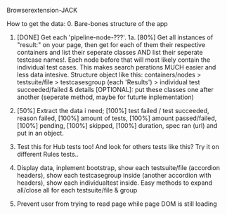 Browserextension-JACK

How to get the data:
0. Bare-bones structure of the app

1. [DONE] Get each 'pipeline-node-???'.
1a. [80%] Get all instances of "result:" on your page, then get for each of them their respective containers and list their seperate classes AND list their seperate testcase names!. Each node before that will most likely contain the individual test cases. This makes search perations MUCH easier and less data intesive. 
Structure object like this: containers/nodes > testsuite/file >  testcasesgroup (each 'Results') > individual test succeeded/failed & details
    [OPTIONAL]: put these classes one after another (seperate method, maybe for futurte inplementation)

2. [50%] Extract the data i need;
    [100%] test failed / test succeeded, 
    reason failed, 
    [100%] amount of tests, 
    [100%] amount passed/failed, 
    [100%] pending, 
    [100%] skipped,
    [100%] duration,
    spec ran (url)
    and put in an object. 

3. Test this for Hub tests too! And look for others tests like this? Try it on different Rules tests..

4. Display data, 
    inplement bootstrap, 
    show each testsuite/file (accordion headers), 
    show each testcasegroup inside (another accordion with headers), 
    show each individualtest inside. 
    Easy methods to expand all/close all for each testsuite/file & group

5. Prevent user from trying to read page while page DOM is still loading